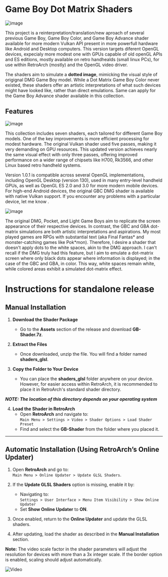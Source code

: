 # Game Boy Dot Matrix Shaders

![image](https://github.com/user-attachments/assets/e99769e9-1646-4a5c-9a6b-913f295a3823)

This project is a reinterpretation/translation/new aproach of several previous Game Boy, Game Boy Color, and Game Boy Advance shader available for more modern Vulkan API present in more powerfull hardware like Android and Desktop computers. This version targets diferent OpenGL devices, expecialy more modest one with GPUs capable of old openGL APIs and ES editions, mostly available on retro handhealds (small linux PCs), for use within RetroArch (mostly) and the OpenGL video driver.

The shaders aim to simulate a **dotted image**, mimicking the visual style of origignal DMG Game Boy model. While a Dot Matrix Game Boy Color never existed, these shaders offer an artistic interpretations of what such devices might have looked like, rather than direct emulations. Same can apply for the Game Boy Advance shader available in this collection. 

## Features
![image](https://github.com/user-attachments/assets/66fe350a-8217-457e-ac5f-3c61fb224805)

This collection includes seven shaders, each tailored for different Game Boy models. One of the key improvements is more efficient processing for modest hardware. The original Vulkan shader used five passes, making it very demanding on GPU resources. This updated version achieves nearly the same visual effect with only three passes, offering improved performance on a wider range of chipsets like H700, Rk3566, and other Linux based retro handheld systems.

Version 1.0.1 is compatible across several OpenGL implementations, including OpenGL Desktop (version 130), used in many entry-level handheld GPUs, as well as OpenGL ES 2.0 and 3.0 for more modern mobile devices. For high-end Android devices, the original GBC DMG shader is available with native Vulkan support. If you encounter any problems with a particular device, let me know .

![image](https://github.com/user-attachments/assets/24bd549b-6bff-4076-abef-0e0b00a759e2)

The original DMG, Pocket, and Light Game Boys aim to replicate the screen appearance of their respective devices. In contrast, the GBC and GBA dot-matrix simulations are both artistic interpretations and aspirations. My most played games are RPGs with substantial text (aka Final Fantas* and monster-catching games like Pok*mon). Therefore, I desire a shader that doesn't apply dots to the white spaces, akin to the DMG approach. I can't recall if the DMG truly had this feature, but I aim to emulate a dot-matrix screen where only black dots appear where information is displayed; in the case of the GBC and GBA, in color. This way, white spaces remain white, while colored areas exhibit a simulated dot-matrix effect.

# **Instructions for standalone release**  

## **Manual Installation**  

1. **Download the Shader Package**  
   - Go to the **Assets** section of the release and download **GB-Shader.7z**.  

2. **Extract the Files**  
   - Once downloaded, unzip the file. You will find a folder named **shaders_glsl**.  

3. **Copy the Folder to Your Device**  
   - You can place the **shaders_glsl** folder anywhere on your device. However, for easier access within RetroArch, it is recommended to place it in RetroArch's standard shader directory.  
 
**_NOTE: The location of this directory depends on your operating system_**

4. **Load the Shader in RetroArch**  
   - Open **RetroArch** and navigate to:  
     `Main Menu > Settings > Video > Shader Options > Load Shader Preset`  
   - Find and select the **GB-Shader** from the folder where you placed it.  

---

## **Automatic Installation (Using RetroArch’s Online Updater)**  

1. Open **RetroArch** and go to:  
   `Main Menu > Online Updater > Update GLSL Shaders`.  

2. If the **Update GLSL Shaders** option is missing, enable it by:  
   - Navigating to:  
     `Settings > User Interface > Menu Item Visibility > Show Online Updater`  
   - Set **Show Online Updater** to **ON**.  

3. Once enabled, return to the **Online Updater** and update the GLSL shaders.  

4. After updating, load the shader as described in the **Manual Installation** section.  


**Note:** The video scale factor in the shader parameters will adjust the resolution for devices with more than a 3x integer scale. If the border option is enabled, scaling should adjust automatically.

![Video](https://github.com/user-attachments/assets/5857787b-723d-4b4b-9a6c-1db9af0bbf23)
